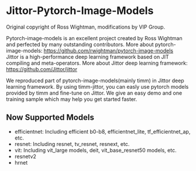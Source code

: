 # Jittor-Pytorch-Image-Models
Original copyright of Ross Wightman, modifications by VIP Group. 

Pytorch-image-models is an excellent project created by Ross Wightman and perfected by many outstanding contributors. More about pytorch-image-models: https://github.com/rwightman/pytorch-image-models    
Jittor is a high-performance deep learning framework based on JIT compiling and meta-operators. More about Jittor deep learning framework: https://github.com/Jittor/jittor  

We reproduced part of pytorch-image-models(mainly timm) in Jittor deep learning framework. By using timm-jittor, you can easly use pytorch models provided by timm and fine-tune on Jittor. We give an easy demo and one training sample which may help you get started faster.  

## Now Supported Models
- efficientnet: Including efficient b0-b8, efficientnet_lite, tf_efficientnet_ap, etc.
- resnet: Including resnet, tv_resnet, resnext, etc.
- vit: Including vit_large models, deit, vit_base_resnet50 models, etc.
- resnetv2
- hrnet  
